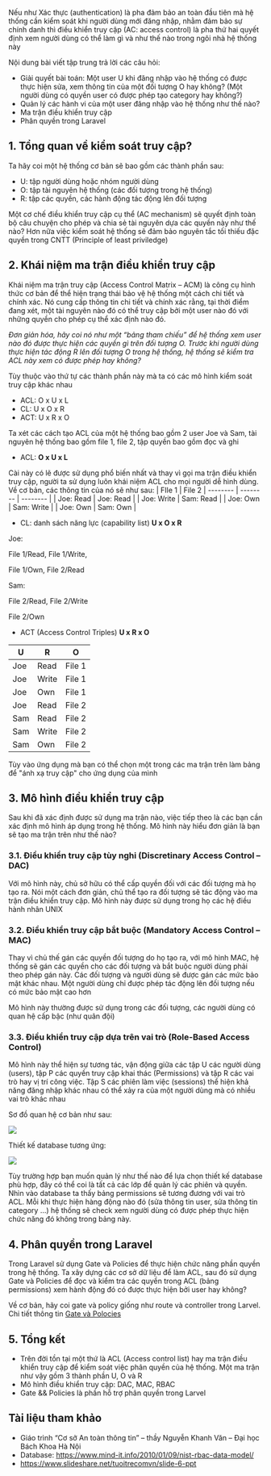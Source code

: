 Nếu như Xác thực (authentication) là pha đảm bảo an toàn đầu tiên mà hệ thống cần kiểm soát khi người dùng mới đăng nhập, nhằm đảm bảo sự chính danh thì điều khiển truy cập (AC: access control) là pha thứ hai quyết định xem người dùng có thể làm gì và như thế nào trong ngôi nhà hệ thống này

Nội dung bài viết tập trung trả lời các câu hỏi:

* Giải quyết bài toán: Một user U khi đăng nhập vào hệ thống có được thực hiện sửa, xem thông tin của một đối tượng O hay không? (Một người dùng có quyền user có được phép tạo category hay không?)
* Quản lý các hành vi của một user đăng nhập vào hệ thống như thế nào?
* Ma trận điều khiển truy cập
* Phân quyền trong Laravel

## 1. Tổng quan về kiểm soát truy cập?

Ta hãy coi một hệ thống cơ bản sẽ bao gồm các thành phần sau:
* U: tập người dùng hoặc nhóm người dùng
* O: tập tài nguyên hệ thống (các đối tượng trong hệ thống)
* R: tập các quyền, các hành động tác động lên đối tượng

Một cơ chế điều khiển truy cập cụ thể (AC mechanism) sẽ quyết định toàn bộ câu chuyện cho phép và chia sẻ tài nguyên dựa các quyền này như thế nào? Hơn nữa việc kiểm soát hệ thống sẽ đảm bảo nguyên tắc tối thiếu đặc quyền trong CNTT (Principle of least priviledge)

## 2. Khái niệm ma trận điều khiển truy cập 

Khái niệm ma trận truy cập (Access Control Matrix – ACM) là công cụ hình thức cơ bản để thể hiện trạng thái bảo vệ hệ thống một cách chi tiết và chính xác. Nó cung cấp thông tin chi tiết và chính xác rằng, tại thời điểm đang xét, một tài nguyên nào đó có thể truy cập bởi một user nào đó với những quyền cho phép cụ thể xác định nào đó. 

*Đơn giản hóa, hãy coi nó như một “bảng tham chiếu” để hệ thống xem user nào đó được thực hiện các quyền gì trên đối tượng O. Trước khi người dùng thực hiện tác động R lên đối tượng O trong hệ thống,  hệ thống sẽ kiểm tra ACL này xem có được phép hay không?*

Tùy thuộc vào thứ tự các thành phần này mà ta có các mô hình kiểm soát truy cập khác nhau
* ACL: O x U x L
* CL: U x O x R
* ACT: U x R x O

Ta xét các cách tạo ACL của một hệ thống bao gồm 2 user Joe và Sam, tài nguyên hệ thống bao gồm file 1, file 2, tập quyền bao gồm đọc và ghi
* ACL: **O x U x L**

Cài này có lẽ được sử dụng phổ biến nhất và thay vì gọi ma trận điều khiển truy cập, người ta sử dụng luôn khái niệm ACL cho mọi người dễ hình dùng. Về cơ bản, các thông tin của nó sẽ như sau:
| FIle 1 | File 2 
| -------- | -------- | -------- |
| Joe: Read     | Joe: Read     |
| Joe: Write     | Sam: Read     |
| Joe: Own     | Sam: Write     |
| Joe: Own     | Sam: Own     |


* CL: danh sách năng lực (capability list)  **U x O x R**

Joe: 

File 1/Read, File 1/Write,

File 1/Own, File 2/Read

Sam:

File 2/Read, File 2/Write

File 2/Own

* ACT (Access Control Triples) **U x R x O**

| U  | R | O
| -------- | -------- | -------- |
| Joe     | Read   | File 1
| Joe     | Write   | File 1
| Joe     | Own   | File 1
| Joe     | Read   | File 2
| Sam     | Read   | File 2
| Sam     | Write   | File 2
| Sam     | Own   | File 2

Tùy vào ứng dụng mà bạn có thể chọn một trong các ma trận trên làm bảng để "ánh xạ truy cập" cho ứng dụng của mình

## 3. Mô hình điều khiển truy cập

Sau khi đã xác định được sử dụng ma trận nào, việc tiếp theo là các bạn cần xác định mô hình áp dụng trong hệ thống. Mô hình này hiểu đơn giản là bạn sẽ tạo ma trận trên như thế nào? 

### 3.1. Điều khiển truy cập tùy nghi (Discretinary Access Control – DAC)

Với mô hình này, chủ sở hữu có thể cấp quyền đối với các đối tượng mà họ tạo ra. Nói một cách đơn giản, chủ thể tạo ra đối tượng sẽ tác động vào ma trận điều khiển truy cập. Mô hình này được sử dụng trong họ các hệ điều hành nhân UNIX

### 3.2. Điều khiển truy cập bắt buộc (Mandatory Access Control – MAC)

Thay vì chủ thế gán các quyền đối tượng do họ tạo ra, với mô hình MAC, hệ thống sẽ gán các quyền cho các đối tượng và bắt buộc người dùng phải theo phép gán này. Các đối tượng và người dùng sẽ được gán các mức bảo mật khác nhau. Một người dùng chỉ được phép tác động lên đối tượng nếu có mức bảo mật cao hơn

Mô hình này thường được sử dụng trong các đối tượng, các người dùng có quan hệ cấp bậc (như quân đội)
### 3.3. Điều khiển truy cập dựa trên vai trò (Role-Based Access Control)

Mô hình này thể hiện sự tương tác, vận động giữa các tập U các người dùng (users), tập P các quyền truy cập khai thác (Permissions) và tập R các vai trò hay vị trí công việc. Tập S các phiên làm việc (sessions) thể hiện khả năng đăng nhập khác nhau có thể xảy ra của một người dùng mà có nhiều vai trò khác nhau

Sơ đồ quan hệ cơ bản như sau:

![](https://images.viblo.asia/7c8f465e-ec8e-4c81-a911-fac4f899d66c.png)

Thiết kế database tương ứng:

![](https://images.viblo.asia/cf9539a3-f7c3-4c57-8e1b-c4306a886622.png)

Tùy trường hợp bạn muốn quản lý như thế nào để lựa chọn thiết kế database phù hợp, đây có thể coi là tất cả các lớp để quản lý các phiên và quyền. Nhìn vào database ta thấy bảng permissions sẽ tương đương với vai trò ACL. Mỗi khi thực hiện hàng động nào đó (sửa thông tin user, sửa thông tin category ...) hệ thống sẽ check xem người dùng có được phép thực hiện chức năng đó không trong bảng này.

## 4. Phân quyền trong Laravel
Trong Laravel sử dụng Gate và Policies để thực hiện chức năng phần quyền trong hệ thống. Ta xây dựng các cơ sở dữ liệu để làm ACL, sau đó sử dụng Gate và Policies để đọc và kiểm tra các quyền trong ACL (bảng permissions) xem hành động đó có được thực hiện bởi user hay không?

Về cơ bản, hãy coi gate và policy giống như route và controller trong Larvel. Chi tiết thông tin [Gate và Polocies](https://laravel.com/docs/5.6/authorization)

## 5. Tổng kết

* Trên đời tồn tại một thứ là ACL (Access control list) hay ma trận điều khiển truy cập để kiểm soát việc phân quyền của hệ thống. Một ma trận như vậy gồm 3 thành phần U, O và R
* Mô hình điều khiển truy cập: DAC, MAC, RBAC
* Gate && Policies là phần hỗ trợ phân quyền trong Larvel

## Tài liệu tham khảo

* Giáo trình “Cơ sở An toàn thông tin” – thầy Nguyễn Khanh Văn – Đại học Bách Khoa Hà Nội
* Database: https://www.mind-it.info/2010/01/09/nist-rbac-data-model/
* https://www.slideshare.net/tuoitrecomvn/slide-6-ppt